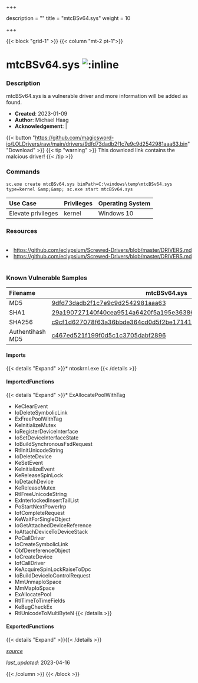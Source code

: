 +++

description = ""
title = "mtcBSv64.sys"
weight = 10

+++


{{< block "grid-1" >}}
{{< column "mt-2 pt-1">}}


# mtcBSv64.sys ![:inline](/images/twitter_verified.png) 


### Description

mtcBSv64.sys is a vulnerable driver and more information will be added as found.

- **Created**: 2023-01-09
- **Author**: Michael Haag
- **Acknowledgement**:  | [](https://twitter.com/)

{{< button "https://github.com/magicsword-io/LOLDrivers/raw/main/drivers/9dfd73dadb2f1c7e9c9d2542981aaa63.bin" "Download" >}}
{{< tip "warning" >}}
This download link contains the malcious driver!
{{< /tip >}}

### Commands

```
sc.exe create mtcBSv64.sys binPath=C:\windows\temp\mtcBSv64.sys type=kernel &amp;&amp; sc.exe start mtcBSv64.sys
```

| Use Case | Privileges | Operating System | 
|:---- | ---- | ---- |
| Elevate privileges | kernel | Windows 10 |

### Resources
<br>
<li><a href=" https://github.com/eclypsium/Screwed-Drivers/blob/master/DRIVERS.md"> https://github.com/eclypsium/Screwed-Drivers/blob/master/DRIVERS.md</a></li>
<li><a href="https://github.com/eclypsium/Screwed-Drivers/blob/master/DRIVERS.md">https://github.com/eclypsium/Screwed-Drivers/blob/master/DRIVERS.md</a></li>
<br>

### Known Vulnerable Samples

| Filename | mtcBSv64.sys |
|:---- | ---- | 
| MD5 | <a href="https://www.virustotal.com/gui/file/9dfd73dadb2f1c7e9c9d2542981aaa63">9dfd73dadb2f1c7e9c9d2542981aaa63</a> |
| SHA1 | <a href="https://www.virustotal.com/gui/file/29a190727140f40cea9514a6420f5a195e36386b">29a190727140f40cea9514a6420f5a195e36386b</a> |
| SHA256 | <a href="https://www.virustotal.com/gui/file/c9cf1d627078f63a36bbde364cd0d5f2be1714124d186c06db5bcdf549a109f8">c9cf1d627078f63a36bbde364cd0d5f2be1714124d186c06db5bcdf549a109f8</a> |
| Authentihash MD5 | <a href="https://www.virustotal.com/gui/search/authentihash%253Ac467ed521f199f0d5c1c3705dabf2896">c467ed521f199f0d5c1c3705dabf2896</a> || Authentihash SHA1 | <a href="https://www.virustotal.com/gui/search/authentihash%253A8533994513c4f65feb48806b36f42ec9fe21a4c3">8533994513c4f65feb48806b36f42ec9fe21a4c3</a> || Authentihash SHA256 | <a href="https://www.virustotal.com/gui/search/authentihash%253Ada8945bd5c693c0593c9d0e3bda49bb1c6007cb25643c95708c6b10bef7c136a">da8945bd5c693c0593c9d0e3bda49bb1c6007cb25643c95708c6b10bef7c136a</a> || Signature | Mitac Technology Corporation, VeriSign Class 3 Code Signing 2004 CA, VeriSign Class 3 Public Primary CA   || Company | MiTAC Technology Corporation || Description | MiTAC System Service Provider || Product | MiTAC System Service Provider || OriginalFilename | mtcBSv64.sys |
#### Imports
{{< details "Expand" >}}* ntoskrnl.exe
{{< /details >}}
#### ImportedFunctions
{{< details "Expand" >}}* ExAllocatePoolWithTag
* KeClearEvent
* IoDeleteSymbolicLink
* ExFreePoolWithTag
* KeInitializeMutex
* IoRegisterDeviceInterface
* IoSetDeviceInterfaceState
* IoBuildSynchronousFsdRequest
* RtlInitUnicodeString
* IoDeleteDevice
* KeSetEvent
* KeInitializeEvent
* KeReleaseSpinLock
* IoDetachDevice
* KeReleaseMutex
* RtlFreeUnicodeString
* ExInterlockedInsertTailList
* PoStartNextPowerIrp
* IofCompleteRequest
* KeWaitForSingleObject
* IoGetAttachedDeviceReference
* IoAttachDeviceToDeviceStack
* PoCallDriver
* IoCreateSymbolicLink
* ObfDereferenceObject
* IoCreateDevice
* IofCallDriver
* KeAcquireSpinLockRaiseToDpc
* IoBuildDeviceIoControlRequest
* MmUnmapIoSpace
* MmMapIoSpace
* ExAllocatePool
* RtlTimeToTimeFields
* KeBugCheckEx
* RtlUnicodeToMultiByteN
{{< /details >}}
#### ExportedFunctions
{{< details "Expand" >}}{{< /details >}}



[*source*](https://github.com/magicsword-io/LOLDrivers/tree/main/yaml/mtcbsv64.yaml)

*last_updated:* 2023-04-16








{{< /column >}}
{{< /block >}}
